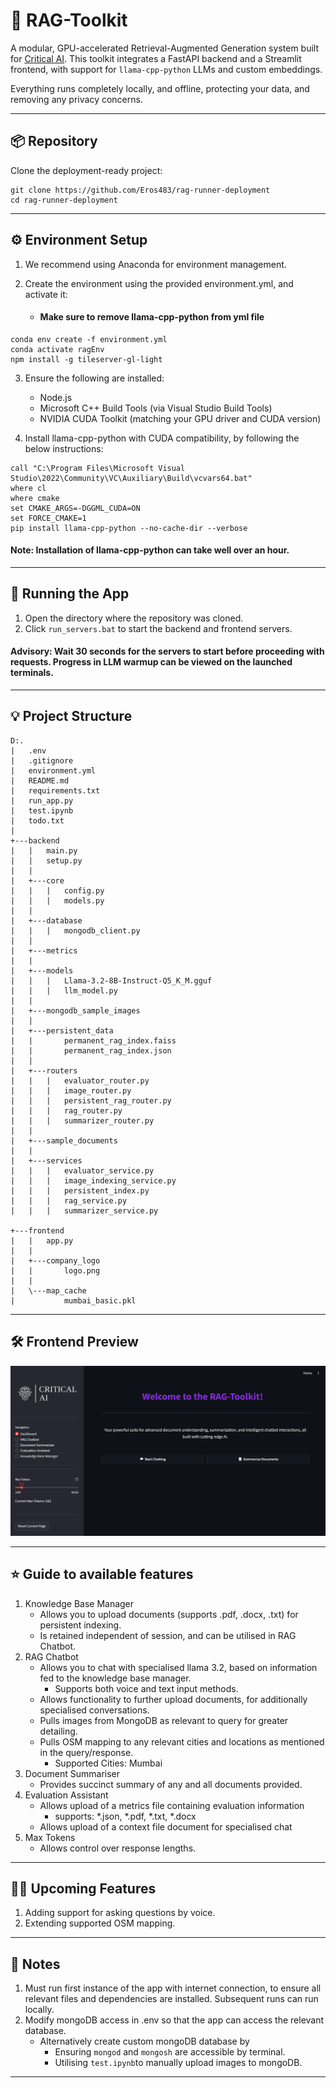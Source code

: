 # 🧠 RAG-Toolkit

A modular, GPU-accelerated Retrieval-Augmented Generation system built for [Critical AI](https://criticalai.in/). This toolkit integrates a FastAPI backend and a Streamlit frontend, with support for `llama-cpp-python` LLMs and custom embeddings.

Everything runs completely locally, and offline, protecting your data, and removing any privacy concerns.

---

## 📦 Repository

Clone the deployment-ready project:
```
git clone https://github.com/Eros483/rag-runner-deployment
cd rag-runner-deployment
```
---
## ⚙️ Environment Setup
1. We recommend using Anaconda for environment management.

2. Create the environment using the provided environment.yml, and activate it:
    - #### Make sure to remove llama-cpp-python from yml file
```
conda env create -f environment.yml
conda activate ragEnv
npm install -g tileserver-gl-light
```
3. Ensure the following are installed:

    - Node.js
    - Microsoft C++ Build Tools (via Visual Studio Build Tools)
    - NVIDIA CUDA Toolkit (matching your GPU driver and CUDA version)

4. Install llama-cpp-python with CUDA compatibility, by following the below instructions:
```
call "C:\Program Files\Microsoft Visual Studio\2022\Community\VC\Auxiliary\Build\vcvars64.bat"
where cl
where cmake
set CMAKE_ARGS=-DGGML_CUDA=ON
set FORCE_CMAKE=1
pip install llama-cpp-python --no-cache-dir --verbose
```
#### Note: Installation of llama-cpp-python can take well over an hour.
---

## 🚀 Running the App
1. Open the directory where the repository was cloned.
2. Click `run_servers.bat` to start the backend and frontend servers.
#### Advisory: Wait 30 seconds for the servers to start before proceeding with requests. Progress in LLM warmup can be viewed on the launched terminals.
---
## 💡 Project Structure
```
D:.
|   .env
|   .gitignore
|   environment.yml
|   README.md
|   requirements.txt
|   run_app.py
|   test.ipynb
|   todo.txt
|
+---backend
|   |   main.py
|   |   setup.py
|   |
|   +---core
|   |   |   config.py
|   |   |   models.py
|   |
|   +---database
|   |   |   mongodb_client.py
|   |
|   +---metrics
|   |
|   +---models
|   |   |   Llama-3.2-8B-Instruct-Q5_K_M.gguf
|   |   |   llm_model.py
|   |
|   +---mongodb_sample_images
|   |
|   +---persistent_data
|   |       permanent_rag_index.faiss
|   |       permanent_rag_index.json
|   |
|   +---routers
|   |   |   evaluator_router.py
|   |   |   image_router.py
|   |   |   persistent_rag_router.py
|   |   |   rag_router.py
|   |   |   summarizer_router.py
|   |
|   +---sample_documents
|   |
|   +---services
|   |   |   evaluator_service.py
|   |   |   image_indexing_service.py
|   |   |   persistent_index.py
|   |   |   rag_service.py
|   |   |   summarizer_service.py

+---frontend
|   |   app.py
|   |
|   +---company_logo
|   |       logo.png
|   |
|   \---map_cache
|           mumbai_basic.pkl
```
---
## 🛠️ Frontend Preview
![Preview of Features](assets/dashboard.png)

---
## ⭐ Guide to available features
1. Knowledge Base Manager
    - Allows you to upload documents (supports .pdf, .docx, .txt) for persistent indexing.
    - Is retained independent of session, and can be utilised in RAG Chatbot.
2. RAG Chatbot
    - Allows you to chat with specialised llama 3.2, based on information fed to the knowledge base manager.
        - Supports both voice and text input methods.
    - Allows functionality to further upload documents, for additionally specialised conversations.
    - Pulls images from MongoDB as relevant to query for greater detailing.
    - Pulls OSM mapping to any relevant cities and locations as mentioned in the query/response. 
        - Supported Cities: Mumbai
3. Document Summariser
    - Provides succinct summary of any and all documents provided.
4. Evaluation Assistant
    - Allows upload of a metrics file containing evaluation information
        - supports: *.json, *.pdf, *.txt, *.docx
    - Allows upload of a context file document for specialised chat
5. Max Tokens
    - Allows control over response lengths.
---
## 🧑‍💻 Upcoming Features
1. Adding support for asking questions by voice.
2. Extending supported OSM mapping.
---
## 💜 Notes
1. Must run first instance of the app with internet connection, to ensure all relevant files and dependencies are installed. Subsequent runs can run locally.
2. Modify mongoDB access in .env so that the app can access the relevant database.
    - Alternatively create custom mongoDB database by
        - Ensuring `mongod` and `mongosh` are accessible by terminal.
        - Utilising `test.ipynb`to manually upload images to mongoDB.
---
